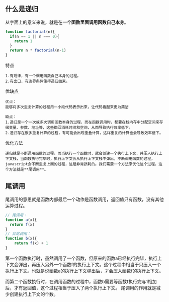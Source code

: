 ## 什么是递归
从字面上的意义来说，就是在**一个函数里面调用函数自己本身**。
```js
function factorial(n){
  if(n == 1 || n === 0){
    return 1
  }
  return n * factorial(n-1)
}
```
特点

    1.有规律，有一个调用函数自己本身的过程。
    2.有出口，有边界条件使得递归结束。

优缺点

    优点：
    能够将多次重复计算的过程用一小段代码表示出来，让代码看起来更为简洁

    缺点：
    1.递归是一个一次或多次调用函数本身的过程，而在函数调用时，都要在栈内存中分配空间来存储变量、参数、地址等，这些都回消耗时间和空间，从而导致执行效率低下。
    2.递归存在很多重复计算的过程，有可能会出现重叠计算，这样重复的计算也会导致效率低下。

优化方法

    递归就是不断调用函数的过程。而当执行一个函数时，就会创建一个执行上下文，并压入执行上下文栈，当函数执行完毕时，执行上下文会从执行上下文栈中弹出。不断调用函数的过程，javascript会不断重复上面的过程，这是非常损耗的。我们需要一个方法来优化这个过程，这个方法就是**尾调用**。

## 尾调用
尾调用的意思就是函数内部最后一个动作是函数调用，返回值只有函数，没有其他运算过程。
```js
// 尾调用：
function a(x){
  return f(x)
}
// 非尾调用：
function b(x){
    return f(x) + 1
}
```
第一个函数执行时，虽然调用了一个函数，但原来的函数a已经执行完毕，执行上下文会弹出，再压入另外一个函数f的执行上下文。这个过程中相当于只压入一个执行上下文。也就是说函数a的执行上下文弹出后，才会压入函数f的执行上下文。

而第二个函数执行时，在调用函数的过程中，函数b需要等函数f执行完与1相加后，才有返回值，这个过程相当于压入了两个执行上下文。
尾调用的作用就是减少创建执行上下文的个数。
